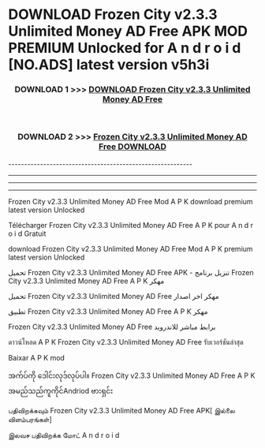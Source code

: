 # DOWNLOAD Frozen City v2.3.3 Unlimited Money AD Free  APK MOD PREMIUM Unlocked for A n d r o i d [NO.ADS] latest version v5h3i 



<div align="center">

<h3>DOWNLOAD 1 >>> <a href="https://getmod2.web.app/?judul=Frozen City v2.3.3 Unlimited Money AD Free ">DOWNLOAD Frozen City v2.3.3 Unlimited Money AD Free </a></h3><br>

<h3>DOWNLOAD 2 >>> <a href="https://getmod2.web.app/?judul=Frozen City v2.3.3 Unlimited Money AD Free ">Frozen City v2.3.3 Unlimited Money AD Free  DOWNLOAD </a></h3>

</div>
----------------------------------------------------------

----------------------------------------------------------

----------------------------------------------------------

----------------------------------------------------------

Frozen City v2.3.3 Unlimited Money AD Free  Mod A P K download premium latest version Unlocked

Télécharger Frozen City v2.3.3 Unlimited Money AD Free  A P K pour A n d r o i d Gratuit

download Frozen City v2.3.3 Unlimited Money AD Free  Mod A P K premium latest version Unlocked

تحميل Frozen City v2.3.3 Unlimited Money AD Free  APK - تنزيل برنامج Frozen City v2.3.3 Unlimited Money AD Free  A P K مهكر

تحميل Frozen City v2.3.3 Unlimited Money AD Free  مهكر اخر اصدار

تطبيق Frozen City v2.3.3 Unlimited Money AD Free  A P K مهكر

Frozen City v2.3.3 Unlimited Money AD Free  برابط مباشر للاندرويد

ดาวน์โหลด A P K Frozen City v2.3.3 Unlimited Money AD Free  รับเวอร์ชันล่าสุด

Baixar A P K mod

အက်ပ်ကို ဒေါင်းလုဒ်လုပ်ပါ။ Frozen City v2.3.3 Unlimited Money AD Free  A P K အမည်သည်ကူကိုင်Andriod ဗားရှင်း

பதிவிறக்கவும் Frozen City v2.3.3 Unlimited Money AD Free  APK[ இல்லை விளம்பரங்கள்] 
 
இலவச பதிவிறக்க மோட் A n d r o i d



